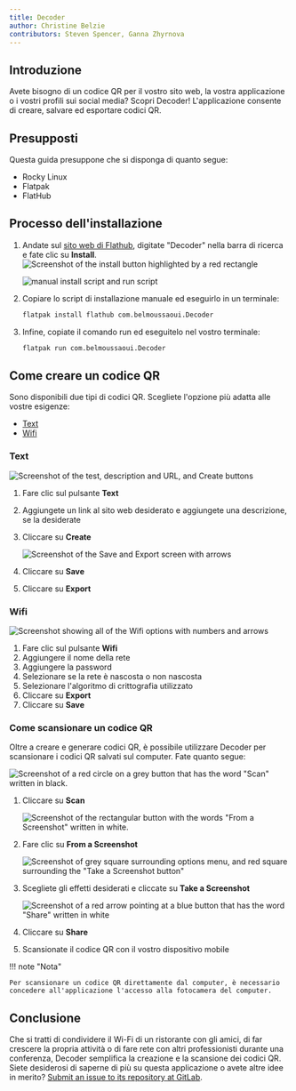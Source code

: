 ```yaml
---
title: Decoder
author: Christine Belzie
contributors: Steven Spencer, Ganna Zhyrnova
---
```


## Introduzione

Avete bisogno di un codice QR per il vostro sito web, la vostra applicazione o i vostri profili sui social media? Scopri Decoder! L'applicazione consente di creare, salvare ed esportare codici QR.

## Presupposti

Questa guida presuppone che si disponga di quanto segue:

 - Rocky Linux
 - Flatpak
 - FlatHub

## Processo dell'installazione

1. Andate sul [sito web di Flathub](https://flathub.org/), digitate "Decoder" nella barra di ricerca e fate clic su **Install**. ![Screenshot of the install button highlighted by a red rectangle](images/01_decoder.png)

   ![manual install script and run script](images/decoder_install.png)

2. Copiare lo script di installazione manuale ed eseguirlo in un terminale:

   ```bash
   flatpak install flathub com.belmoussaoui.Decoder
   ```

3. Infine, copiate il comando run ed eseguitelo nel vostro terminale:

   ```bash
   flatpak run com.belmoussaoui.Decoder
   ```

## Come creare un codice QR

Sono disponibili due tipi di codici QR. Scegliete l'opzione più adatta alle vostre esigenze:

 - [Text](#text)
 - [Wifi](#wifi)

### Text

![Screenshot of the test, description and URL, and Create buttons](images/02_decoder-text.png)

1. Fare clic sul pulsante **Text**

2. Aggiungete un link al sito web desiderato e aggiungete una descrizione, se la desiderate

3. Cliccare su **Create**

   ![Screenshot of the Save and Export screen with arrows](images/03_decoder-text.png)

4. Cliccare su **Save**

5. Cliccare su **Export**

### Wifi

![Screenshot showing all of the Wifi options with numbers and arrows](images/01_decoder-wifi.png)

1. Fare clic sul pulsante **Wifi**
2. Aggiungere il nome della rete
3. Aggiungere la password
4. Selezionare se la rete è nascosta o non nascosta
5. Selezionare l'algoritmo di crittografia utilizzato
6. Cliccare su **Export**
7. Cliccare su **Save**

### Come scansionare un codice QR

Oltre a creare e generare codici QR, è possibile utilizzare Decoder per scansionare i codici QR salvati sul computer. Fate quanto segue:

![Screenshot of a red circle on a grey button that has the word "Scan" written in black.](images/01_decoder-scan.png)

1. Cliccare su **Scan**

   ![Screenshot of the rectangular button with the words "From a Screenshot" written in white.](images/02_decoder-scan.png)

2. Fare clic su **From a Screenshot**

   ![Screenshot of grey square surrounding options menu, and red square surrounding the "Take a Screenshot button"](images/03_decoder-scan.png)

3. Scegliete gli effetti desiderati e cliccate su **Take a Screenshot**

   ![Screenshot of a red arrow pointing at a blue button that has the word "Share" written in white](images/04_decoder-scan.png)

4. Cliccare su **Share**

5. Scansionate il codice QR con il vostro dispositivo mobile

!!! note "Nota"

```
Per scansionare un codice QR direttamente dal computer, è necessario concedere all'applicazione l'accesso alla fotocamera del computer.
```

## Conclusione

Che si tratti di condividere il Wi-Fi di un ristorante con gli amici, di far crescere la propria attività o di fare rete con altri professionisti durante una conferenza, Decoder semplifica la creazione e la scansione dei codici QR. Siete desiderosi di saperne di più su questa applicazione o avete altre idee in merito? [Submit an issue to its repository at GitLab](https://gitlab.gnome.org/World/decoder/-/issues).
